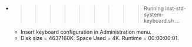 * >>>>>>>>> Running inst-std-system-keyboard.sh ...
  * Insert keyboard configuration in Administration menu.
  * Disk size = 4637160K. Space Used = 4K. Runtime = 00:00:00:01.
